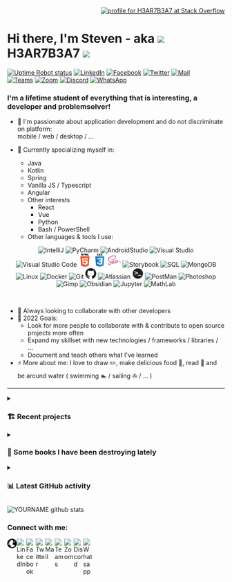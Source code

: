 <p align="right">
<a href="https://stackexchange.com/users/17066586"><img src="https://stackexchange.com/users/flair/17066586.png?theme=dark" width="208" height="58" alt="profile for H3AR7B3A7 at Stack Overflow" title="profile for H3AR7B3A7 at Stack Overflow"></a>
</p>

<h1>Hi there, I'm Steven - aka <img width="20px" src="https://avatars0.githubusercontent.com/u/48164405?s=460&u=8df27165ef4844a868619d36976d785150b39d27&v=4"> H3AR7B3A7 <img width="20px" src="https://avatars0.githubusercontent.com/u/48164405?s=460&u=8df27165ef4844a868619d36976d785150b39d27&v=4"></h1>

[![Uptime Robot status](https://img.shields.io/uptimerobot/status/m786261833-47a772177c1d6fbb9c204565?label=Profile%20Page&style=for-the-badge)](https://h3ar7b3a7.github.io/ProfilePage)
[![LinkedIn](https://img.shields.io/badge/linkedin-%230077B5.svg?&style=for-the-badge&logo=linkedin&logoColor=white)](https://www.linkedin.com/in/developersteven)
[![Facebook](https://img.shields.io/badge/facebook-%231877F2.svg?&style=for-the-badge&logo=facebook&logoColor=white)](https://www.facebook.com/steven.d.powers.3)
[![Twitter](https://img.shields.io/badge/Twitter-1DA1F2?style=for-the-badge&logo=twitter&logoColor=white)](https://twitter.com/H3AR7B3A7)
[![Mail](https://img.shields.io/badge/gmail-D14836?&style=for-the-badge&logo=gmail&logoColor=white)](mailto:steven.d.hondt.sdh@gmail.com)
<br>
[![Teams](https://img.shields.io/badge/Microsoft%20Teams-6264A7?logo=microsoft-teams&logoColor=white&style=for-the-badge)](https://teams.microsoft.com/join/0djomfom3f3n)
[![Zoom](https://img.shields.io/badge/Zoom-2D8CFF?logo=zoom&logoColor=white&style=for-the-badge)](https://us05web.zoom.us/j/4965508526?pwd=Z1FjMWk1L3J0cElzQXhYQ04xY2R4QT09)
[![Discord](https://img.shields.io/badge/discord-%237289DA.svg?&style=for-the-badge&logo=discord&logoColor=white)](https://discord.gg/S8zPqsR)
[![WhatsApp](https://img.shields.io/badge/WHATSAPP-25D366?&style=for-the-badge&logo=whatsapp&logoColor=white)](https://wa.me/0032479318743)


### I'm a lifetime student of everything that is interesting, a developer and problemsolver!

- 💪 I'm passionate about application development and do not discriminate on platform:  
        mobile / web / desktop / ...
- 🌱 Currently specializing myself in:

  - Java
  - Kotlin
  - Spring
  - Vanilla JS / Typescript
  - Angular
  - Other interests
    - React
    - Vue
    - Python
    - Bash / PowerShell
  - Other languages & tools I use:

<p align="center">
<img alt="IntelliJ" width="30px" src="https://upload.wikimedia.org/wikipedia/commons/9/9c/IntelliJ_IDEA_Icon.svg" />
<img alt="PyCharm" width="30px" src="https://upload.wikimedia.org/wikipedia/commons/1/1d/PyCharm_Icon.svg" />
<img alt="AndroidStudio" width="30px" src="https://upload.wikimedia.org/wikipedia/commons/thumb/6/68/Androidstudio.png/600px-Androidstudio.png" />
<img alt="Visual Studio" width="30px" src="https://upload.wikimedia.org/wikipedia/commons/5/59/Visual_Studio_Icon_2019.svg" />
<img alt="Visual Studio Code" width="30px" src="https://upload.wikimedia.org/wikipedia/commons/9/9a/Visual_Studio_Code_1.35_icon.svg" />
<img alt="HTML5" width="30px" src="https://raw.githubusercontent.com/github/explore/80688e429a7d4ef2fca1e82350fe8e3517d3494d/topics/html/html.png" />
<img alt="CSS3" width="30px" src="https://raw.githubusercontent.com/github/explore/80688e429a7d4ef2fca1e82350fe8e3517d3494d/topics/css/css.png" />
<img alt="Sass" width="30px" src="https://raw.githubusercontent.com/github/explore/80688e429a7d4ef2fca1e82350fe8e3517d3494d/topics/sass/sass.png" />
<img alt="Storybook" width="30px" src="https://duncanleung.com/static/4754115ddd48b63d252f8014e9a86177/92ab1/storybook.png" />
<img alt="SQL" width="20px" src="https://www.freeiconspng.com/uploads/sql-server-icon-png-29.png" />
<img alt="MongoDB" width="35px" src="https://assets.website-files.com/5fdb8852b1531503a9855d4b/605cc71df349230845450111_MONGO.png" />
<img alt="Linux" width="25px" src="https://upload.wikimedia.org/wikipedia/commons/3/35/Tux.svg" />
<img alt="Docker" width="30px" src="https://clouddayscom.files.wordpress.com/2020/06/docker-logo.png" />
<img alt="Git" width="25px" src="https://iconape.com/wp-content/files/ni/64759/png/git-icon.png" />
<img alt="GitHub" width="25px" src="https://raw.githubusercontent.com/github/explore/78df643247d429f6cc873026c0622819ad797942/topics/github/github.png" />
<img alt="Atlassian" width="25px" src="https://wac-cdn-2.atlassian.com/image/upload/f_auto,q_auto/dam/jcr:89e146b4-642e-41fc-8e65-7848337d7bdd/Atlassian-icon-blue-onecolor@2x.png" />
<img alt="Terminal" width="25px" src="https://raw.githubusercontent.com/github/explore/80688e429a7d4ef2fca1e82350fe8e3517d3494d/topics/terminal/terminal.png" />
<img alt="PostMan" width="25px" src="https://seeklogo.com/images/P/postman-logo-0087CA0D15-seeklogo.com.png" />
<img alt="Photoshop" width="30px" src="https://upload.wikimedia.org/wikipedia/commons/b/be/Adobe_Photoshop_CS6_icon.png" />
<img alt="Gimp" width="30px" src="https://upload.wikimedia.org/wikipedia/commons/5/55/GIMP_Icon.png" />
<img alt="Obsidian" width="30px" src="https://papierlos-studieren.net/wp-content/uploads/2020/08/logo-fat-discord-666x525.png" />
<img alt="Jupyter" width="25px" src="https://upload.wikimedia.org/wikipedia/commons/thumb/3/38/Jupyter_logo.svg/44px-Jupyter_logo.svg.png" />
<img alt="MathLab" width="30px" src="https://upload.wikimedia.org/wikipedia/commons/thumb/2/21/Matlab_Logo.png/667px-Matlab_Logo.png" />
</p>
<br>

- 👯 Always looking to collaborate with other developers
- 🥅 2022 Goals:
  - Look for more people to collaborate with & contribute to open source projects more often
  - Expand my skillset with new technologies / frameworks / libraries / ...
  - Document and teach others what I've learned
- ⚡ More about me: I love to draw ✏️, make delicious food 🍴, read 📕 and be around water ( swimming 🏊 / sailing ⛵ / ... )

---

<details>
  <summary><h3>🏗️ Recent projects</h3></summary>
  <ul>
    <li>
      <a href="https://github.com/H3AR7B3A7/Toolbox">Toolbox</a> - An example in Angular front-end & Spring back-end project best practices (WIP).
    </li>
    <li>
      <a href="https://github.com/H3AR7B3A7/ChromeExtension">Chrome Extension</a>
    </li>
    <li>
      Small examples on my <a href="https://stackblitz.com/@H3AR7B3A7">StackBlitz Account</a> to explain some concepts to people on StackOverflow
    </li>
    <li>
      Hospital VOIP Solutions (NUCLeUS): a Java Spring - Angular stack (Private Repo)
    </li>
    <li>
      Driving School Management Software (PointHR): a Java Spring - Vue stack (Private Repo)
    </li>
    <li>
      TodoList Application: a Java Spring - Angular stack (Private Repo)
    </li>
    <li>
      <a href="https://github.com/H3AR7B3A7/ContactManagerBackend">ContactManagerBackend</a>
    </li>
    <li>
      <a href="https://github.com/H3AR7B3A7/ChessClock">Chess Clock for Android in Kotlin with UI testing</a>
    </li>
    <li>
      <a href="https://github.com/H3AR7B3A7/RNGesus">On screen RNG with JavaFX for streamers and giveaways</a>
    </li>
    <li>
      <a href="https://github.com/H3AR7B3A7/TjEnterprise-pet-store">Pet store webshop with Spring boot connected to SQL database</a>
    </li>
    <li>
      <a href="https://github.com/H3AR7B3A7/CoronaTracker">Spring boot web service tracking corona data from a CSV</a>
    </li>
    <li>
      <a href="https://github.com/H3AR7B3A7/EndTermAndroidProject">Android app showing comic art locations on a Google map in Java</a>
    </li>
    <li>
      <a href="https://github.com/H3AR7B3A7/JavaSnake">Snake in Java</a>
    </li>
    <li>
      <a href="https://github.com/H3AR7B3A7/SpaceInvaders">Space Invaders in Python</a>
    </li>
    <li>
      <a href="https://github.com/H3AR7B3A7/ProfilePage">My profile page</a>
    </li>
  </ul>
</details>

<details>
  <summary><h3>📕 Some books I have been destroying lately</h3></summary>
  <ul>
    <li>The User Experience Team of One - Leah Buley</li>
    <li>Java coding problems - L. Anghel</li>
    <li>Effective Java - J. Bloch</li>
    <li>OCP Study Guide - J. Boyarsky, S. Selikoff (EXAM 1Z0-815, 1Z0-816 & 1Z0-817)</li>
    <li>Spring 5.0 Cookbook - S. John C. Tragura</li>
    <li>Java Design Patterns - Vaskaran Sarcar</li>
    <li>Pro Spring 5 - L. Cosmina, R. Harrop, C. Schaefer, C. Ho</li>
    <li>Spring Boot in Action - C. Walls</li>
    <li>Thinking in Java - B. Eckel</li>
    <li>Domain Driven Design - E. Evans</li>
    <li>Clean Code - R.C. Martin</li>
    <li>Agile Project Management for dummies - Mark C. Layton, Steven J. Ostermiller</li>
    <li>Scrum for dummies - M. C. Layton, D. Morrow</li>
    <li>Beginning programming with C++ for dummies - S. R. Davis</li>
    <li>Learning Angular 3d ed. - A. Bampakos , P. Deeleman</li>
  </ul>
</details>

<details>
  <summary><h3>📊 Latest GitHub activity</h3></summary>
  <ul>
    <li>📝 Minor update to documentation <a href="https://github.com/chromaui/learnstorybook.com/pull/639">#639</a> in <a href="https://github.com/chromaui/learnstorybook.com">chromaui/learnstorybook.com</a></li>
    <li>💪 Fixed 3 bugs <a href="https://github.com/Mrjsaw/ChessClock/pull/27">#27</a> in <a href="https://github.com/Mrjsaw/ChessClock">Mrjsaw/ChessClock</a></li>
    <li>💪 Fixed the 'Translation Editor' that didn't work because of faulty file structure <a href="https://github.com/sylvek/itracing2/pull/146">#146</a> in <a href="https://github.com/sylvek/itracing2">sylvek/itracing2</a></li>
    <li>📝 Creating and sharing documentation on different subjects:</li>
    <details style="padding-left: 1rem;">
      <summary>Click here for examples.</summary>
      <ul>
        <li>Aggregating Notes in Obsidian: <a href="https://github.com/H3AR7B3A7/SecondBrain">SecondBrain</a></li>
        <li>Best Practices: <a href="https://github.com/H3AR7B3A7/BestPractices">BestPractices</a></li>
        <li>Java Certification: <a href="https://github.com/H3AR7B3A7/CertificationPractice">CertificationPractice</a></li>
        <li>Java Design Patterns: <a href="https://github.com/H3AR7B3A7/DesignPatterns">DesignPatterns</a></li>
        <li>Docker & Kubernetes: <a href="https://github.com/H3AR7B3A7/DockerAndKubernetes">DockerAndKubernetes</a></li>
        <li>Windows Terminal & Powershell: <a href="https://github.com/H3AR7B3A7/WindowsTerminalAndPowershell">WindowsTerminalAndPowershell</a></li>
        <li>Linux Terminal & Bash: <a href="https://github.com/H3AR7B3A7/LinuxTerminalAndBash">LinuxTerminalAndBash</a></li>
      </ul>
    </details>
    <li>🎓 Created a lot of repositories to learn about different subjects:</li>
    <details style="padding-left: 1rem;">
      <summary>Click here for examples.</summary>
      <ul>
        <li>Spring Boot: <a href="https://github.com/H3AR7B3A7/MoreSpringCourses">MoreSpringCourses</a></li>
        <li>CSS: <a href="https://github.com/H3AR7B3A7/EarlyStylingProjects">EarlyStylingProjects</a></li>
        <li>Various Libraries/Technologies: <a href="https://github.com/H3AR7B3A7/ExploringSomeTechnologies">ExploringSomeTechnologies</a></li>
        <li>Angular: <a href="https://github.com/H3AR7B3A7/EarlyAngularProjects">EarlyAngularProjects</a></li>
        <li>React: <a href="https://github.com/H3AR7B3A7/EarlyReactProjects">EarlyReactProjects</a></li>
        <li>Vue: <a href="https://github.com/H3AR7B3A7/EarlyVueProjects">EarlyVueProjects</a></li>
        <li>GWT: <a href="https://github.com/H3AR7B3A7/EarlyGwtProjects">EarlyGwtProjects</a></li>
        <li>Spring Web: <a href="https://github.com/H3AR7B3A7/SpringMVC">SpringMVC</a>, <a href="https://github.com/H3AR7B3A7/SpringServletStackXml">SpringServletStackXml</a> & <a href="https://github.com/H3AR7B3A7/SpringServletStackCode">SpringServletStackCode</a></li>
        <li>Spring security, Angular front-end & more: <a href="https://github.com/H3AR7B3A7/SpringCourses">SpringCourses</a></li>
        <li>OOP: <a href="https://github.com/H3AR7B3A7/CardDeck">CardDeck</a></li>
        <li>Jupyter Lab & Notebooks: <a href="https://github.com/H3AR7B3A7/ExploringJupyterLab">ExploringJupyterLab</a></li>
        <li>Vanilla Javascript: <a href="https://github.com/H3AR7B3A7/JSProjects">JSProjects</a></li>
        <li>PyGame: <a href="https://github.com/H3AR7B3A7/SpaceInvaders">SpaceInvaders</a></li>
        <li>Java I/O: <a href="https://github.com/H3AR7B3A7/AutomatedPitchMailer">AutomatedPitchMailer</a></li>
        <li>...</li>
      </ul>
    </details>
    <li>🌐 Created some example web application hosted on Heroku (only available first half of the month):</li>
    <details style="padding-left: 1rem;">
      <summary>Click here for examples.</summary>
      <ul>
        <li>Conference CRUD service, using Java & Spring Boot: <a href="https://conf-spring.herokuapp.com/swagger-ui/index.html?configUrl=/v3/api-docs/swagger-config">here</a></li>
        <li>Contact list app, using Ruby on Rails: <a href="https://efriends.herokuapp.com/">here</a></li>
        <li>Product manager app, using Python & Django: <a href="https://exampledjango.herokuapp.com/">here</a></li>
      </ul>
    </details>
  </ul>
</details>

![YOURNAME github stats](https://github-readme-stats.vercel.app/api?username=h3ar7b3a7&theme=github_dark&show_icons=true&hide_border=true)

### Connect with me:

[<img align="left" alt="ProfilePage" width="22px" src="https://raw.githubusercontent.com/iconic/open-iconic/master/svg/globe.svg" />](https://h3ar7b3a7.github.io/ProfilePage)
[<img align="left" alt="LinkedIn" width="22px" src="https://cdn.jsdelivr.net/npm/simple-icons@v3/icons/linkedin.svg" />](https://www.linkedin.com/in/developersteven)
[<img align="left" alt="Facebook" width="22px" src="https://cdn.jsdelivr.net/npm/simple-icons@3.12.1/icons/facebook.svg" />](https://www.facebook.com/steven.d.powers.3)
[<img align="left" alt="Twitter" width="22px" src="https://cdn.jsdelivr.net/npm/simple-icons@3.13.0/icons/twitter.svg" />](https://twitter.com/H3AR7B3A7)
[<img align="left" alt="Mail" width="22px" src="https://cdn.jsdelivr.net/npm/simple-icons@3.12.1/icons/mail-dot-ru.svg" />](mailto:steven.d.hondt.sdh@gmail.com)
[<img align="left" alt="Teams" width="22px" src="https://cdn.jsdelivr.net/npm/simple-icons@3.12.1/icons/microsoftteams.svg" />](https://teams.microsoft.com/join/0djomfom3f3n)
[<img align="left" alt="Zoom" width="22px" src="https://cdn.icon-icons.com/icons2/2428/PNG/512/zoom_black_logo_icon_147040.png" />](https://us05web.zoom.us/j/4965508526?pwd=Z1FjMWk1L3J0cElzQXhYQ04xY2R4QT09)
[<img align="left" alt="Discord" width="22px" src="https://cdn.jsdelivr.net/npm/simple-icons@3.12.1/icons/discord.svg" />](https://discord.gg/S8zPqsR)
[<img align="left" alt="Whatsapp" width="22px" src="https://cdn.jsdelivr.net/npm/simple-icons@3.13.0/icons/whatsapp.svg" />](https://wa.me/0032479318743)

